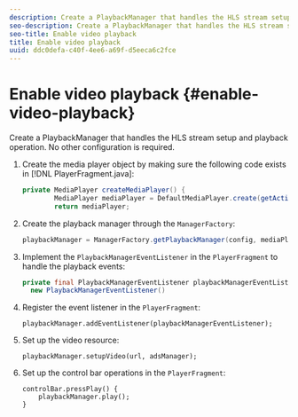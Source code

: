 ```yaml
---
description: Create a PlaybackManager that handles the HLS stream setup and playback operation. No other configuration is required.
seo-description: Create a PlaybackManager that handles the HLS stream setup and playback operation. No other configuration is required.
seo-title: Enable video playback
title: Enable video playback
uuid: ddc0defa-c40f-4ee6-a69f-d5eeca6c2fce
---
```


# Enable video playback {#enable-video-playback}

Create a PlaybackManager that handles the HLS stream setup and playback operation. No other configuration is required.

1. Create the media player object by making sure the following code exists in [!DNL PlayerFragment.java]:

   ```java
   private MediaPlayer createMediaPlayer() { 
           MediaPlayer mediaPlayer = DefaultMediaPlayer.create(getActivity().getApplicationContext()); 
           return mediaPlayer;
   ```

   <!-- I've duplicated this information. It also exists in the PlayerFragment section, just before the Feature manager section. I figured that I should have it here as well, in case they jump directly to this section.-->

1. Create the playback manager through the `ManagerFactory`:

   ```java
   playbackManager = ManagerFactory.getPlaybackManager(config, mediaPlayer);
   ```

1. Implement the `PlaybackManagerEventListener` in the `PlayerFragment` to handle the playback events:

   ```java
   private final PlaybackManagerEventListener playbackManagerEventListener =  
     new PlaybackManagerEventListener() 
   ```

1. Register the event listener in the `PlayerFragment`:

   ```
   playbackManager.addEventListener(playbackManagerEventListener);
   ```

1. Set up the video resource:

   ```
   playbackManager.setupVideo(url, adsManager); 
   ```

1. Set up the control bar operations in the `PlayerFragment`:

   ```
   controlBar.pressPlay() { 
       playbackManager.play();  
   }
   ```
<!-- 

Comment Type: draft

1. [Class PlaybackManager](https://help.adobe.com/en_US/primetime/reference_implementation/android/javadoc/com/adobe/primetime/reference/manager/PlaybackManager.html)
1. [PlaybackManagerEventListener](https://help.adobe.com/en_US/primetime/reference_implementation/android/javadoc/com/adobe/primetime/reference/manager/PlaybackManager.PlaybackManagerEventListener.html)
1. [mediacore.utils.TimeRange](https://help.adobe.com/en_US/primetime/api/psdk/javadoc/com/adobe/mediacore/utils/TimeRange.html)
1. [mediacore.BufferControlParameters](https://help.adobe.com/en_US/primetime/api/psdk/javadoc/com/adobe/mediacore/BufferControlParameters.html)
1. [mediacore.MediaPlayer.PlayerState](https://help.adobe.com/en_US/primetime/api/psdk/javadoc/com/adobe/mediacore/MediaPlayer.PlayerState.html)

-->